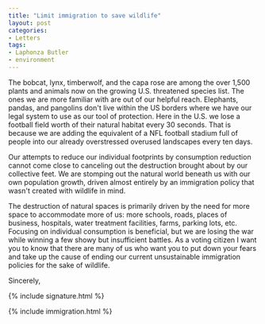 ```yaml
---
title: "Limit immigration to save wildlife"
layout: post
categories:
- Letters
tags:
- Laphonza Butler
- environment
---
```


The bobcat, lynx, timberwolf, and the capa rose are among the over 1,500 plants and animals now on the growing U.S. threatened species list. The ones we are more familiar with are out of our helpful reach. Elephants, pandas, and pangolins don't live within the US borders where we have our legal system to use as our tool of protection. Here in the U.S. we lose a football field worth of their natural habitat every 30 seconds. That is because we are adding the equivalent of a NFL football stadium full of people into our already overstressed overused landscapes every ten days.

Our attempts to reduce our individual footprints by consumption reduction cannot come close to canceling out the destruction brought about by our collective feet. We are stomping out the natural world beneath us with our own population growth, driven almost entirely by an immigration policy that wasn't created with wildlife in mind.

The destruction of natural spaces is primarily driven by the need for more space to accommodate more of us: more schools, roads, places of business, hospitals, water treatment facilities, farms, parking lots, etc. Focusing on individual consumption is beneficial, but we are losing the war while winning a few showy but insufficient battles. As a voting citizen I want you to know that there are many of us who want you to put down your fears and take up the cause of ending our current unsustainable immigration policies for the sake of wildlife.

Sincerely,

{% include signature.html %}

{% include immigration.html %}
